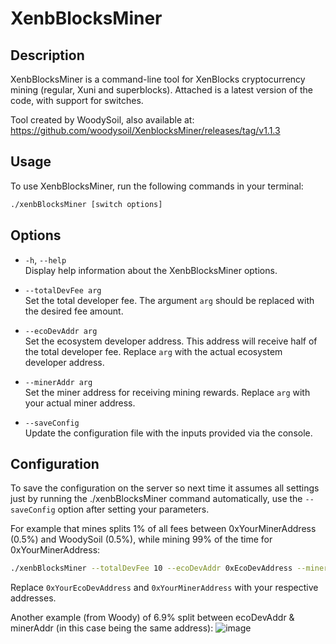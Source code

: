 # XenbBlocksMiner

## Description
XenbBlocksMiner is a command-line tool for XenBlocks cryptocurrency mining (regular, Xuni and superblocks).
Attached is a latest version of the code, with support for switches.

Tool created by WoodySoil, also available at:
https://github.com/woodysoil/XenblocksMiner/releases/tag/v1.1.3

## Usage
To use XenbBlocksMiner, run the following commands in your terminal:

```bash 
./xenbBlocksMiner [switch options]
```

## Options

- `-h`, `--help`  
  Display help information about the XenbBlocksMiner options.

- `--totalDevFee arg`  
  Set the total developer fee. The argument `arg` should be replaced with the desired fee amount.

- `--ecoDevAddr arg`  
  Set the ecosystem developer address. This address will receive half of the total developer fee. Replace `arg` with the actual ecosystem developer address.

- `--minerAddr arg`  
  Set the miner address for receiving mining rewards. Replace `arg` with your actual miner address.

- `--saveConfig`  
  Update the configuration file with the inputs provided via the console.

## Configuration

To save the configuration on the server so next time it assumes all settings just by running the ./xenbBlocksMiner command automatically, use the `--saveConfig` option after setting your parameters.

For example that mines splits 1% of all fees between 0xYourMinerAddress (0.5%) and WoodySoil (0.5%), while mining 99% of the time for 0xYourMinerAddress:
```bash
./xenbBlocksMiner --totalDevFee 10 --ecoDevAddr 0xEcoDevAddress --minerAddr 0xYourMinerAddress --saveConfig
```

Replace `0xYourEcoDevAddress` and `0xYourMinerAddress` with your respective addresses.


Another example (from Woody) of 6.9% split between ecoDevAddr & minerAddr (in this case being the same address):
![image](https://github.com/JozefJarosciak/X1/assets/3492464/ba449659-040e-4180-9480-1b1f4738588a)

